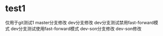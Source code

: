 # test1
仅用于git测试1
master分支修改
dev分支修改
dev分支测试禁用fast-forward模式
dev分支测试使用fast-forward模式
dev-son分支修改
dev-son修改
